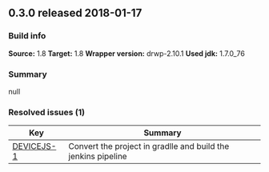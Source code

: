 ## 0.3.0 released 2018-01-17 
### Build info 
**Source:** 1.8 
**Target:** 1.8 
**Wrapper version:** drwp-2.10.1 
**Used jdk:** 1.7.0_76

### Summary 
null
### Resolved issues (1) 
|Key|Summary| 
|---|---|
|[DEVICEJS-1](https://jira.drwp.digitalriver.com/browse/DEVICEJS-1)|Convert the project in gradlle and build the jenkins pipeline|
